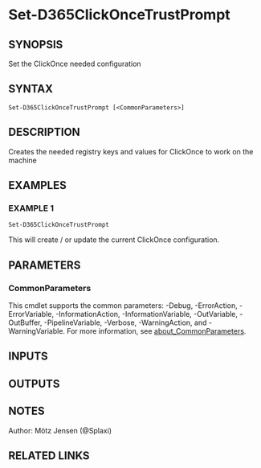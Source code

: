 ﻿---
external help file: d365fo.tools-help.xml
Module Name: d365fo.tools
online version:
schema: 2.0.0
---

# Set-D365ClickOnceTrustPrompt

## SYNOPSIS
Set the ClickOnce needed configuration

## SYNTAX

```
Set-D365ClickOnceTrustPrompt [<CommonParameters>]
```

## DESCRIPTION
Creates the needed registry keys and values for ClickOnce to work on the machine

## EXAMPLES

### EXAMPLE 1
```
Set-D365ClickOnceTrustPrompt
```

This will create / or update the current ClickOnce configuration.

## PARAMETERS

### CommonParameters
This cmdlet supports the common parameters: -Debug, -ErrorAction, -ErrorVariable, -InformationAction, -InformationVariable, -OutVariable, -OutBuffer, -PipelineVariable, -Verbose, -WarningAction, and -WarningVariable. For more information, see [about_CommonParameters](http://go.microsoft.com/fwlink/?LinkID=113216).

## INPUTS

## OUTPUTS

## NOTES
Author: Mötz Jensen (@Splaxi)

## RELATED LINKS
